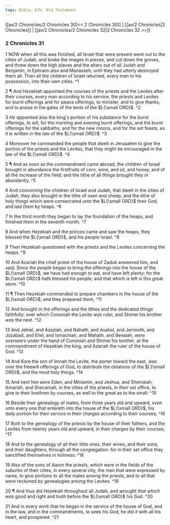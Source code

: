 ```yaml
---
tags: Bible, KJV, Old_Testament
---
```


[[av/2 Chronicles/2 Chronicles 30|<< 2 Chronicles 30]] | [[av/2 Chronicles|2 Chronicles]] | [[av/2 Chronicles/2 Chronicles 32|2 Chronicles 32 >>]]

### 2 Chronicles 31

1 NOW when all this was finished, all Israel that were present went out to the cities of Judah, and brake the images in pieces, and cut down the groves, and threw down the high places and the altars out of all Judah and Benjamin, in Ephraim also and Manasseh, until they had utterly destroyed them all. Then all the children of Israel returned, every man to his possession, into their own cities. ^1

2 ¶ And Hezekiah appointed the courses of the priests and the Levites after their courses, every man according to his service, the priests and Levites for burnt offerings and for peace offerings, to minister, and to give thanks, and to praise in the gates of the tents of the $L{\small ORD}$. ^2

3 _He_ _appointed_ also the king's portion of his substance for the burnt offerings, _to_ _wit_, for the morning and evening burnt offerings, and the burnt offerings for the sabbaths, and for the new moons, and for the set feasts, as _it_ _is_ written in the law of the $L{\small ORD}$. ^3

4 Moreover he commanded the people that dwelt in Jerusalem to give the portion of the priests and the Levites, that they might be encouraged in the law of the $L{\small ORD}$. ^4

5 ¶ And as soon as the commandment came abroad, the children of Israel brought in abundance the firstfruits of corn, wine, and oil, and honey, and of all the increase of the field; and the tithe of all _things_ brought they in abundantly. ^5

6 And _concerning_ the children of Israel and Judah, that dwelt in the cities of Judah, they also brought in the tithe of oxen and sheep, and the tithe of holy things which were consecrated unto the $L{\small ORD}$ their God, and laid _them_ by heaps. ^6

7 In the third month they began to lay the foundation of the heaps, and finished _them_ in the seventh month. ^7

8 And when Hezekiah and the princes came and saw the heaps, they blessed the $L{\small ORD}$, and his people Israel. ^8

9 Then Hezekiah questioned with the priests and the Levites concerning the heaps. ^9

10 And Azariah the chief priest of the house of Zadok answered him, and said, Since _the_ _people_ began to bring the offerings into the house of the $L{\small ORD}$, we have had enough to eat, and have left plenty: for the $L{\small ORD}$ hath blessed his people; and that which is left _is_ this great store. ^10

11 ¶ Then Hezekiah commanded to prepare chambers in the house of the $L{\small ORD}$; and they prepared _them_, ^11

12 And brought in the offerings and the tithes and the dedicated _things_ faithfully: over which Cononiah the Levite _was_ ruler, and Shimei his brother _was_ the next. ^12

13 And Jehiel, and Azaziah, and Nahath, and Asahel, and Jerimoth, and Jozabad, and Eliel, and Ismachiah, and Mahath, and Benaiah, _were_ overseers under the hand of Cononiah and Shimei his brother, at the commandment of Hezekiah the king, and Azariah the ruler of the house of God. ^13

14 And Kore the son of Imnah the Levite, the porter toward the east, _was_ over the freewill offerings of God, to distribute the oblations of the $L{\small ORD}$, and the most holy things. ^14

15 And next him _were_ Eden, and Miniamin, and Jeshua, and Shemaiah, Amariah, and Shecaniah, in the cities of the priests, in _their_ set office, to give to their brethren by courses, as well to the great as to the small: ^15

16 Beside their genealogy of males, from three years old and upward, _even_ unto every one that entereth into the house of the $L{\small ORD}$, his daily portion for their service in their charges according to their courses; ^16

17 Both to the genealogy of the priests by the house of their fathers, and the Levites from twenty years old and upward, in their charges by their courses; ^17

18 And to the genealogy of all their little ones, their wives, and their sons, and their daughters, through all the congregation: for in their set office they sanctified themselves in holiness: ^18

19 Also of the sons of Aaron the priests, _which_ _were_ in the fields of the suburbs of their cities, in every several city, the men that were expressed by name, to give portions to all the males among the priests, and to all that were reckoned by genealogies among the Levites. ^19

20 ¶ And thus did Hezekiah throughout all Judah, and wrought _that_ _which_ _was_ good and right and truth before the $L{\small ORD}$ his God. ^20

21 And in every work that he began in the service of the house of God, and in the law, and in the commandments, to seek his God, he did _it_ with all his heart, and prospered. ^21
